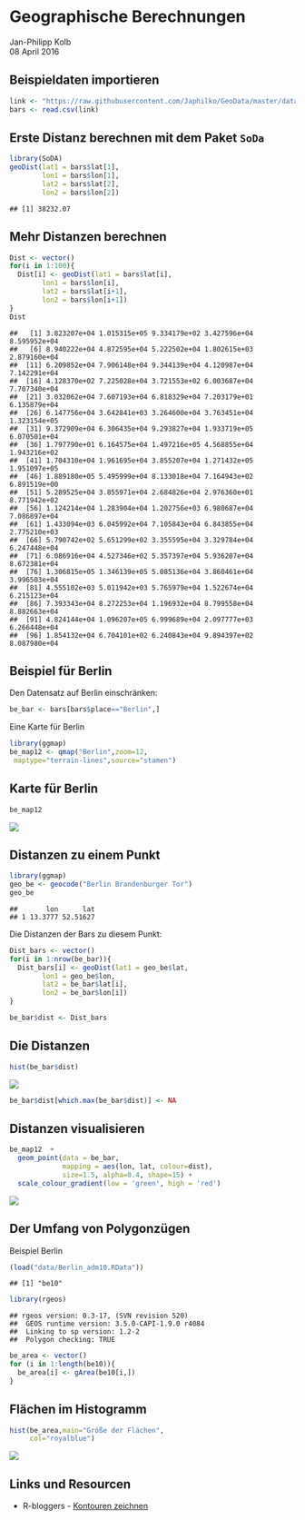 # Geographische Berechnungen
Jan-Philipp Kolb  
08 April 2016  




## Beispieldaten importieren


```r
link <- "https://raw.githubusercontent.com/Japhilko/GeoData/master/data/Deutschland_bar.csv"
bars <- read.csv(link)
```

## Erste Distanz berechnen mit dem Paket `SoDa`


```r
library(SoDA)
geoDist(lat1 = bars$lat[1],
        lon1 = bars$lon[1],
        lat2 = bars$lat[2],
        lon2 = bars$lon[2])
```

```
## [1] 38232.07
```

## Mehr Distanzen berechnen


```r
Dist <- vector()
for(i in 1:100){
  Dist[i] <- geoDist(lat1 = bars$lat[i],
        lon1 = bars$lon[i],
        lat2 = bars$lat[i+1],
        lon2 = bars$lon[i+1])
}
Dist
```

```
##   [1] 3.823207e+04 1.015315e+05 9.334179e+02 3.427596e+04 8.595952e+04
##   [6] 8.940222e+04 4.872595e+04 5.222502e+04 1.802615e+03 2.879160e+04
##  [11] 6.209852e+04 7.906148e+04 9.344139e+04 4.120987e+04 7.142291e+04
##  [16] 4.128370e+02 7.225028e+04 3.721553e+02 6.003687e+04 7.707340e+04
##  [21] 3.032062e+04 7.607193e+04 6.818329e+04 7.203179e+01 6.135879e+04
##  [26] 6.147756e+04 3.642841e+03 3.264600e+04 3.763451e+04 1.323154e+05
##  [31] 9.372909e+04 6.306435e+04 9.293827e+04 1.933719e+05 6.070501e+04
##  [36] 1.797790e+01 6.164575e+04 1.497216e+05 4.568855e+04 1.943216e+02
##  [41] 1.704310e+04 1.961695e+04 3.855207e+04 1.271432e+05 1.951097e+05
##  [46] 1.889180e+05 5.495999e+04 8.133018e+04 7.164943e+02 6.891519e+00
##  [51] 5.289525e+04 3.855971e+04 2.684826e+04 2.976360e+01 8.771942e+02
##  [56] 1.124214e+04 1.283904e+04 1.202756e+03 6.980687e+04 7.086897e+04
##  [61] 1.433094e+03 6.045992e+04 7.105843e+04 6.843855e+04 2.775210e+03
##  [66] 5.790742e+02 5.651299e+02 3.355595e+04 3.329784e+04 6.247448e+04
##  [71] 6.086916e+04 4.527346e+02 5.357397e+04 5.936207e+04 8.672381e+04
##  [76] 1.306815e+05 1.346139e+05 5.085136e+04 3.860461e+04 3.996503e+04
##  [81] 4.555102e+03 5.011942e+03 5.765979e+04 1.522674e+04 6.215123e+04
##  [86] 7.393343e+04 8.272253e+04 1.196932e+04 8.799558e+04 8.882663e+04
##  [91] 4.824144e+04 1.096207e+05 6.999689e+04 2.097777e+03 6.266448e+04
##  [96] 1.854132e+04 6.704101e+02 6.240843e+04 9.894397e+02 8.087980e+04
```


## Beispiel für Berlin

Den Datensatz auf Berlin einschränken:


```r
be_bar <- bars[bars$place=="Berlin",]
```

Eine Karte für Berlin


```r
library(ggmap)
be_map12 <- qmap("Berlin",zoom=12,
 maptype="terrain-lines",source="stamen")
```

## Karte für Berlin


```r
be_map12
```

![](SpatStat_files/figure-html/unnamed-chunk-6-1.png)

## Distanzen zu einem Punkt


```r
library(ggmap)
geo_be <- geocode("Berlin Brandenburger Tor")
geo_be
```

```
##       lon      lat
## 1 13.3777 52.51627
```

Die Distanzen der Bars zu diesem Punkt:


```r
Dist_bars <- vector()
for(i in 1:nrow(be_bar)){
  Dist_bars[i] <- geoDist(lat1 = geo_be$lat,
        lon1 = geo_be$lon,
        lat2 = be_bar$lat[i],
        lon2 = be_bar$lon[i])
}

be_bar$dist <- Dist_bars
```

## Die Distanzen 


```r
hist(be_bar$dist)
```

![](SpatStat_files/figure-html/unnamed-chunk-9-1.png)

```r
be_bar$dist[which.max(be_bar$dist)] <- NA
```


## Distanzen visualisieren


```r
be_map12  + 
  geom_point(data = be_bar, 
             mapping = aes(lon, lat, colour=dist), 
             size=1.5, alpha=0.4, shape=15) + 
  scale_colour_gradient(low = 'green', high = 'red')
```

![](SpatStat_files/figure-html/unnamed-chunk-10-1.png)


## Der Umfang von Polygonzügen

Beispiel Berlin


```r
(load("data/Berlin_adm10.RData"))
```

```
## [1] "be10"
```


```r
library(rgeos)
```

```
## rgeos version: 0.3-17, (SVN revision 520)
##  GEOS runtime version: 3.5.0-CAPI-1.9.0 r4084 
##  Linking to sp version: 1.2-2 
##  Polygon checking: TRUE
```

```r
be_area <- vector()
for (i in 1:length(be10)){
  be_area[i] <- gArea(be10[i,])    
}
```

## Flächen im Histogramm


```r
hist(be_area,main="Größe der Flächen",
     col="royalblue")
```

![](SpatStat_files/figure-html/unnamed-chunk-13-1.png)


## Links und Resourcen

- R-bloggers - [Kontouren zeichnen](http://stackoverflow.com/questions/27594257/plotting-contours-on-map-using-ggmap)
